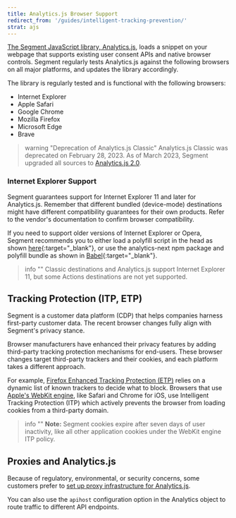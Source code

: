 ```yaml
---
title: Analytics.js Browser Support
redirect_from: '/guides/intelligent-tracking-prevention/'
strat: ajs
---
```


[The Segment JavaScript library, Analytics.js](https://segment.com/docs/connections/sources/catalog/libraries/website/javascript/), loads a snippet on your webpage that supports existing user consent APIs and native browser controls. Segment regularly tests Analytics.js against the following browsers on all major platforms, and updates the library accordingly.

The library is regularly tested and is functional with the following browsers:

- Internet Explorer
- Apple Safari
- Google Chrome
- Mozilla Firefox
- Microsoft Edge
- Brave

> warning "Deprecation of Analytics.js Classic"
> Analytics.js Classic was deprecated on February 28, 2023. As of March 2023, Segment upgraded all sources to [Analytics.js 2.0](/docs/connections/sources/catalog/libraries/website/javascript/). 

### Internet Explorer Support

Segment guarantees support for Internet Explorer 11 and later for Analytics.js. Remember that different bundled (device-mode) destinations might have different compatibility guarantees for their own products. Refer to the vendor's documentation to confirm browser compatibility.

If you need to support older versions of Internet Explorer or Opera, Segment recommends you to either load a polyfill script in the head as shown [here](https://cdnjs.cloudflare.com/ajax/libs/babel-polyfill/7.7.0/polyfill.min.js){:target="_blank"}, or use the analytics-next npm package and polyfill bundle as shown in [Babel](https://babeljs.io/docs/babel-preset-env){:target="_blank"}. 

> info ""
> Classic destinations and Analytics.js support Internet Explorer 11, but some Actions destinations are not yet supported.

## Tracking Protection (ITP, ETP)

Segment is a customer data platform (CDP) that helps companies harness first-party customer data. The recent browser changes fully align with Segment's privacy stance.

Browser manufacturers have enhanced their privacy features by adding third-party tracking protection mechanisms for end-users. These browser changes target third-party trackers and their cookies, and each platform takes a different approach.

For example, [Firefox Enhanced Tracking Protection (ETP)](https://blog.mozilla.org/blog/2020/08/04/latest-firefox-rolls-out-enhanced-tracking-protection-2-0-blocking-redirect-trackers-by-default/) relies on a dynamic list of known trackers to decide what to block. Browsers that use [Apple's WebKit engine](https://webkit.org/blog/10218/full-third-party-cookie-blocking-and-more/), like Safari and Chrome for iOS, use Intelligent Tracking Protection (ITP) which actively prevents the browser from loading cookies from a third-party domain.

> info ""
> **Note:** Segment cookies expire after seven days of user inactivity, like all other application cookies under the WebKit engine ITP policy.

## Proxies and Analytics.js

Because of regulatory, environmental, or security concerns, some customers prefer to [set up proxy infrastructure for Analytics.js](/docs/connections/sources/catalog/libraries/website/javascript/custom-proxy/).

You can also use the `apihost` configuration option in the Analytics object to route traffic to different API endpoints.
